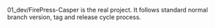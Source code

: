01_dev/FirePress-Casper is the real project. It follows standard normal branch version, tag and release cycle process.
